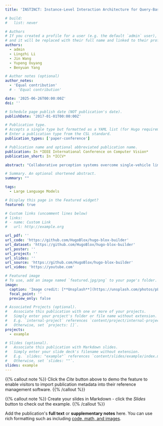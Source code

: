 ```yaml
---
title: 'INSTINCT: Instance-Level Interaction Architecture for Query-Based Collaborative Perception'

# build:
#   list: never

# Authors
# If you created a profile for a user (e.g. the default `admin` user), write the username (folder name) here
# and it will be replaced with their full name and linked to their profile.
authors:
  - admin
  - Lingzhi Li
  - Jin Wang
  - Yupeng Ouyang
  - Benyuan Yang

# Author notes (optional)
author_notes:
  - 'Equal contribution'
  # - 'Equal contribution'

date: '2025-06-26T00:00:00Z'
doi: ''

# Schedule page publish date (NOT publication's date).
publishDate: '2017-01-01T00:00:00Z'

# Publication type.
# Accepts a single type but formatted as a YAML list (for Hugo requirements).
# Enter a publication type from the CSL standard.
publication_types: ['paper-conference']

# Publication name and optional abbreviated publication name.
publication: In *IEEE International Conference on Computer Vision*
publication_short: In *ICCV*

abstract: "Collaborative perception systems overcome single-vehicle limitations in long-range detection and occlusion scenarios by integrating multi-agent sensory data, improving accuracy and safety. However, frequent cooperative interactions and real-time requirements impose stringent bandwidth constraints. Previous works proves that query-based instance-level interaction reduces bandwidth demands and manual priors, however, LiDAR-focused implementations in collaborative perception remain underdeveloped, with performance still trailing state-of-the-art approaches. To bridge this gap, we propose INSTINCT (instance-level interaction architecture), a novel collaborative perception framework featuring three core components: 1. a quality-aware filtering mechanism for high-quality instance feature selection; 2. a dual-branch detection routing scheme to decouple collaboration-irrelevant and collaboration-relevant instances; 3. a Cross Agent Local Instance Fusion module to aggregate local hybrid instance features. Additionally, we enhance the ground truth (GT) sampling technique to facilitate training with diverse hybrid instance features. Extensive experiments across multiple datasets demonstrate that INSTINCT achieves superior performance. Specifically, our method achieves an improvement in accuracy 13.23%/32.24% in DAIR-V2X and V2V4Real while reducing the communication bandwidth to 1/281 and 1/264 compared to state-of-the-art methods. The code will be released soon."

# Summary. An optional shortened abstract.
summary: ""

tags:
  - Large Language Models

# Display this page in the Featured widget?
featured: true

# Custom links (uncomment lines below)
# links:
# - name: Custom Link
#   url: http://example.org

url_pdf: ''
url_code: 'https://github.com/HugoBlox/hugo-blox-builder'
url_dataset: 'https://github.com/HugoBlox/hugo-blox-builder'
url_poster: ''
url_project: ''
url_slides: ''
url_source: 'https://github.com/HugoBlox/hugo-blox-builder'
url_video: 'https://youtube.com'

# Featured image
# To use, add an image named `featured.jpg/png` to your page's folder.
image:
  caption: 'Image credit: [**Unsplash**](https://unsplash.com/photos/pLCdAaMFLTE)'
  focal_point: ''
  preview_only: false

# Associated Projects (optional).
#   Associate this publication with one or more of your projects.
#   Simply enter your project's folder or file name without extension.
#   E.g. `internal-project` references `content/project/internal-project/index.md`.
#   Otherwise, set `projects: []`.
projects:
  - example

# Slides (optional).
#   Associate this publication with Markdown slides.
#   Simply enter your slide deck's filename without extension.
#   E.g. `slides: "example"` references `content/slides/example/index.md`.
#   Otherwise, set `slides: ""`.
slides: example
---
```


{{% callout note %}}
Click the _Cite_ button above to demo the feature to enable visitors to import publication metadata into their reference management software.
{{% /callout %}}

{{% callout note %}}
Create your slides in Markdown - click the _Slides_ button to check out the example.
{{% /callout %}}

Add the publication's **full text** or **supplementary notes** here. You can use rich formatting such as including [code, math, and images](https://docs.hugoblox.com/content/writing-markdown-latex/).
